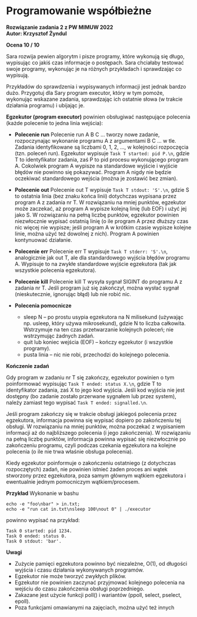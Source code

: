 # Programowanie współbieżne
<b> Rozwiązanie zadania 2 z PW MIMUW 2022 </b> <br />
<b> Autor: Krzysztof Żyndul </b>

<b> Ocena 10 / 10 </b>


Sara rozwija pewien algorytm i pisze programy, które wykonują się długo, wypisując co jakiś czas informacje o postępach. Sara chciałaby testować swoje programy, wykonując je na różnych przykładach i sprawdzając co wypisują.

Przykładów do sprawdzenia i wypisywanych informacji jest jednak bardzo dużo. Przygotuj dla Sary program executor, który w tym pomoże, wykonując wskazane zadania, sprawdzając ich ostatnie słowa (w trakcie działania programu) i ubijając je.

**Egzekutor (program executor)** powinien obsługiwać następujące polecenia (każde polecenie to jedna linia wejścia):

- **Polecenie run**
  Polecenie run A B C ... tworzy nowe zadanie, rozpoczynając wykonanie programu A z argumentami B C ... w tle. Zadania identyfikowane są liczbami 0, 1, 2, ..., w kolejności rozpoczęcia (tzn. poleceń run). Egzekutor wypisuje `Task T started: pid P.\n`, gdzie T to identyfikator zadania, zaś P to pid procesu wykonującego program A. Cokolwiek program A wypisze na standardowe wyjście i wyjście błędów nie powinno się pokazywać. Program A nigdy nie będzie oczekiwać standardowego wejścia (można je zostawić bez zmian).

- **Polecenie out**
  Polecenie out T wypisuje `Task T stdout: 'S'.\n`, gdzie S to ostatnia linia (bez znaku końca linii) dotychczas wypisana przez program A z zadania nr T. W rozwiązaniu na mniej punktów, egzekutor może zaczekać, aż program A wypisze kolejną linię (lub EOF) i użyć jej jako S. W rozwiązaniu na pełną liczbę punktów, egzekutor powinien niezwłocznie wypisać ostatnią linię (o ile program A przez dłuższy czas nic więcej nie wypisze; jeśli program A w krótkim czasie wypisze kolejne linie, można użyć też dowolnej z nich). Program A powinien kontynuować działanie.

- **Polecenie err**
  Polecenie err T wypisuje `Task T stderr: 'S'.\n`, analogicznie jak out T, ale dla standardowego wyjścia błędów programu A. Wypisuje to na zwykłe standardowe wyjście egzekutora (tak jak wszystkie polecenia egzekutora).

- **Polecenie kill**
  Polecenie kill T wysyła sygnał SIGINT do programu A z zadania nr T. Jeśli program już się zakończył, można wysłać sygnał (nieskutecznie, ignorując błąd) lub nie robić nic.

- **Polecenia pomocnicze**
  - sleep N – po prostu usypia egzekutora na N milisekund (używając np. usleep, który używa mikrosekund), gdzie N to liczba całkowita. Wstrzymuje na ten czas przetwarzanie kolejnych poleceń; nie wstrzymując żadnych zadań.
  - quit lub koniec wejścia (EOF) – kończy egzekutor (i wszystkie programy).
  - pusta linia – nic nie robi, przechodzi do kolejnego polecenia.

**Kończenie zadań**

Gdy program w zadaniu nr T się zakończy, egzekutor powinien o tym poinformować wypisując `Task T ended: status X.\n`, gdzie T to identyfikator zadania, zaś X to jego kod wyjścia. Jeśli kod wyjścia nie jest dostępny (bo zadanie zostało przerwane sygnałem lub przez system), należy zamiast tego wypisać `Task T ended: signalled.\n`.

Jeśli program zakończy się w trakcie obsługi jakiegoś polecenia przez egzekutora, informacja powinna się wypisać dopiero po zakończeniu tej obsługi. W rozwiązaniu na mniej punktów, można poczekać z wypisaniem informacji aż do najbliższego polecenia (i jego zakończenia). W rozwiązaniu na pełną liczbę punktów, informacja powinna wypisać się niezwłocznie po zakończeniu programu, czyli podczas czekania egzekutora na kolejne polecenia (o ile nie trwa właśnie obsługa polecenia).

Kiedy egzekutor poinformuje o zakończeniu ostatniego (z dotychczas rozpoczętych) zadań, nie powinien istnieć żaden proces ani wątek stworzony przez egzekutora, poza samym głównym wątkiem egzekutora i ewentualnie jednym pomocniczym wątkiem/procesem.

**Przykład**
Wykonanie w bashu

```
echo -e "foo\nbar" > in.txt;
echo -e "run cat in.txt\nsleep 100\nout 0" | ./executor
```

powinno wypisać na przykład:

```
Task 0 started: pid 1234.
Task 0 ended: status 0.
Task 0 stdout: 'bar'.
```

**Uwagi**
- Zużycie pamięci egzekutora powinno być niezależne, O(1), od długości wyjścia i czasu działania wykonywanych programów.
- Egzekutor nie może tworzyć zwykłych plików.
- Egzekutor nie powinien zaczynać przyjmować kolejnego polecenia na wejściu do czasu zakończenia obsługi poprzedniego.
- Zakazane jest użycie funkcji poll() i wariantów (ppoll, select, pselect, epoll).
- Poza funkcjami omawianymi na zajęciach, można użyć też innych